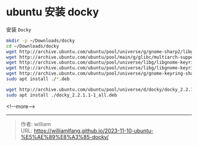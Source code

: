 # ubuntu 安装 docky


安装 `Docky`

```bash
mkdir -p ~/Downloads/docky
cd ~/Downloads/docky
wget http://archive.ubuntu.com/ubuntu/pool/universe/g/gnome-sharp2/libgconf2.0-cil_2.24.2-4_all.deb
wget http://archive.ubuntu.com/ubuntu/pool/main/g/glibc/multiarch-support_2.27-3ubuntu1_amd64.deb
wget http://archive.ubuntu.com/ubuntu/pool/universe/libg/libgnome-keyring/libgnome-keyring-common_3.12.0-1build1_all.deb
wget http://archive.ubuntu.com/ubuntu/pool/universe/libg/libgnome-keyring/libgnome-keyring0_3.12.0-1build1_amd64.deb
wget http://archive.ubuntu.com/ubuntu/pool/universe/g/gnome-keyring-sharp/libgnome-keyring1.0-cil_1.0.0-5_amd64.deb
sudo apt install ./*.deb

wget http://archive.ubuntu.com/ubuntu/pool/universe/d/docky/docky_2.2.1.1-1_all.deb
sudo apt install ./docky_2.2.1.1-1_all.deb
```

&lt;!--more--&gt;


---

> 作者: william  
> URL: https://williamlfang.github.io/2023-11-10-ubuntu-%E5%AE%89%E8%A3%85-docky/  

